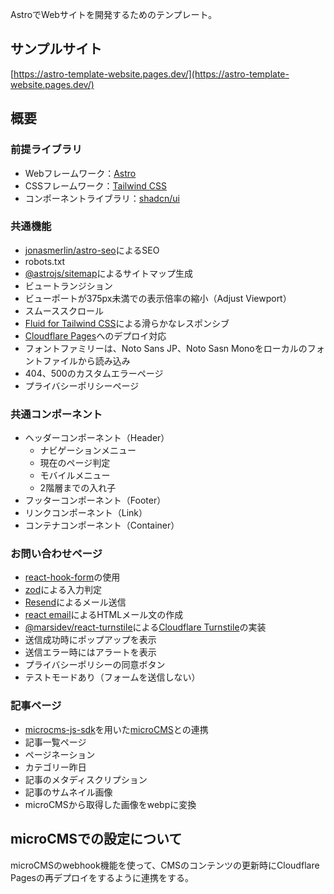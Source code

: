 AstroでWebサイトを開発するためのテンプレート。

## サンプルサイト
[https://astro-template-website.pages.dev/](https://astro-template-website.pages.dev/)

## 概要

### 前提ライブラリ
- Webフレームワーク：[Astro](https://astro.build/)
- CSSフレームワーク：[Tailwind CSS](https://tailwindcss.com/)
- コンポーネントライブラリ：[shadcn/ui](https://ui.shadcn.com/)

### 共通機能
- [jonasmerlin/astro-seo](https://github.com/jonasmerlin/astro-seo)によるSEO
- robots.txt
- [@astrojs/sitemap](https://docs.astro.build/en/guides/integrations-guide/sitemap/)によるサイトマップ生成
- ビュートランジション
- ビューポートが375px未満での表示倍率の縮小（Adjust Viewport）
- スムーススクロール
- [Fluid for Tailwind CSS](https://fluid.tw/)による滑らかなレスポンシブ
- [Cloudflare Pages](https://www.cloudflare.com/ja-jp/developer-platform/products/pages/)へのデプロイ対応
- フォントファミリーは、Noto Sans JP、Noto Sasn Monoをローカルのフォントファイルから読み込み
- 404、500のカスタムエラーページ
- プライバシーポリシーページ

### 共通コンポーネント
- ヘッダーコンポーネント（Header）
  - ナビゲーションメニュー
  - 現在のページ判定
  - モバイルメニュー
  - 2階層までの入れ子
- フッターコンポーネント（Footer）
- リンクコンポーネント（Link）
- コンテナコンポーネント（Container）

### お問い合わせページ
- [react-hook-form](https://www.react-hook-form.com/)の使用
- [zod](https://zod.dev/)による入力判定
- [Resend](https://resend.com/)によるメール送信
- [react email](https://react.email/)によるHTMLメール文の作成
- [@marsidev/react-turnstile](https://github.com/marsidev/react-turnstile)による[Cloudflare Turnstile](https://www.cloudflare.com/ja-jp/application-services/products/turnstile/)の実装
- 送信成功時にポップアップを表示
- 送信エラー時にはアラートを表示
- プライバシーポリシーの同意ボタン
- テストモードあり（フォームを送信しない）

### 記事ページ
- [microcms-js-sdk](https://github.com/microcmsio/microcms-js-sdk)を用いた[microCMS](https://microcms.io/)との連携
- 記事一覧ページ
- ページネーション
- カテゴリー昨日
- 記事のメタディスクリプション
- 記事のサムネイル画像
- microCMSから取得した画像をwebpに変換

## microCMSでの設定について
microCMSのwebhook機能を使って、CMSのコンテンツの更新時にCloudflare Pagesの再デプロイをするように連携をする。
